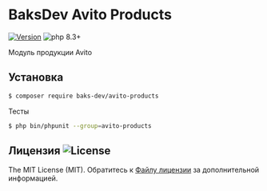 # BaksDev Avito Products

[![Version](https://img.shields.io/badge/version-7.1.20-blue)](https://github.com/baks-dev/avito-products/releases)
![php 8.3+](https://img.shields.io/badge/php-min%208.3-red.svg)

Модуль продукции Avito

## Установка

``` bash
$ composer require baks-dev/avito-products
```

Тесты

``` bash
$ php bin/phpunit --group=avito-products
```

## Лицензия ![License](https://img.shields.io/badge/MIT-green)

The MIT License (MIT). Обратитесь к [Файлу лицензии](LICENSE.md) за дополнительной информацией.

